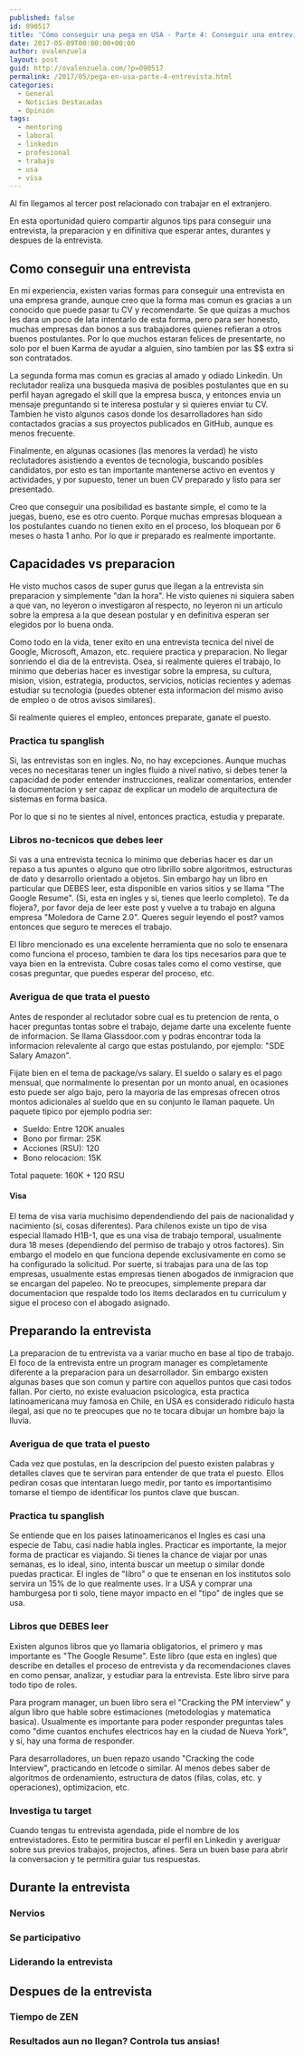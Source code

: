 ```yaml
---
published: false
id: 090517
title: 'Cómo conseguir una pega en USA - Parte 4: Conseguir una entrevista'
date: 2017-05-09T00:00:00+00:00
author: ovalenzuela
layout: post
guid: http://ovalenzuela.com/?p=090517
permalink: /2017/05/pega-en-usa-parte-4-entrevista.html
categories:
  - General
  - Noticias Destacadas
  - Opinión
tags:
  - mentoring
  - laboral
  - linkedin
  - profesional
  - trabajo
  - usa
  - visa
---
```


Al fin llegamos al tercer post relacionado con trabajar en el extranjero.

En esta oportunidad quiero compartir algunos tips para conseguir una entrevista, la preparacion y en difinitiva que esperar antes, durantes y despues de 
la entrevista.

## Como conseguir una entrevista

En mi experiencia, existen varias formas para conseguir una entrevista en una empresa grande, aunque creo que la forma mas comun es gracias a un conocido que puede pasar 
tu CV y recomendarte. Se que quizas a muchos les dara un poco de lata intentarlo de esta forma, pero para ser honesto, muchas empresas dan bonos a sus 
trabajadores quienes refieran a otros buenos postulantes. Por lo que muchos estaran felices de presentarte, no solo por el buen Karma de ayudar a alguien, 
sino tambien por las $$ extra si son contratados. 

La segunda forma mas comun es gracias al amado y odiado Linkedin. Un reclutador realiza una busqueda masiva de posibles postulantes que en su perfil 
hayan agregado el skill que la empresa busca, y entonces envia un mensaje preguntando si te interesa postular y si quieres enviar tu CV. Tambien he visto 
algunos casos donde los desarrolladores han sido contactados gracias a sus proyectos publicados en GitHub, aunque es menos frecuente.

Finalmente, en algunas ocasiones (las menores la verdad) he visto reclutadores asistiendo a eventos de tecnologia, buscando posibles candidatos, por esto 
es tan importante mantenerse activo en eventos y actividades, y por supuesto, tener un buen CV preparado y listo para ser presentado.

Creo que conseguir una posibilidad es bastante simple, el como te la juegas, bueno, ese es otro cuento. Porque muchas empresas bloquean a los postulantes cuando no tienen 
exito en el proceso, los bloquean por 6 meses o hasta 1 anho. Por lo que ir preparado es realmente importante.

## Capacidades vs preparacion

He visto muchos casos de super gurus que llegan a la entrevista sin preparacion y simplemente "dan la hora". He visto quienes ni siquiera saben a que van,
no leyeron o investigaron al respecto, no leyeron ni un articulo sobre la empresa a la que desean postular y en definitiva esperan ser elegidos por lo
buena onda.

Como todo en la vida, tener exito en una entrevista tecnica del nivel de Google, Microsoft, Amazon, etc. requiere practica y preparacion. No llegar sonriendo el 
dia de la entrevista. Osea, si realmente quieres el trabajo, lo minimo que deberias hacer es investigar sobre la empresa, su cultura, mision, vision, estrategia, 
productos, servicios, noticias recientes y ademas estudiar su tecnologia (puedes obtener esta informacion del mismo aviso de empleo o de otros avisos similares).

Si realmente quieres el empleo, entonces preparate, ganate el puesto.

### Practica tu spanglish

Si, las entrevistas son en ingles. No, no hay excepciones. Aunque muchas veces no necesitaras tener un ingles fluido a nivel nativo, si debes tener la capacidad 
de poder entender instrucciones, realizar comentarios, entender la documentacion y ser capaz de explicar un modelo de arquitectura de sistemas en forma basica.

Por lo que si no te sientes al nivel, entonces practica, estudia y preparate.

### Libros no-tecnicos que debes leer

Si vas a una entrevista tecnica lo minimo que deberias hacer es dar un repaso a tus apuntes o alguno que otro librillo sobre algoritmos, estructuras de dato y desarrollo 
orientado a objetos. Sin embargo hay un libro en particular que DEBES leer, esta disponible en varios sitios y se llama "The Google Resume". (Si, esta en ingles y si, 
tienes que leerlo completo). Te da flojera?, por favor deja de leer este post y vuelve a tu trabajo en alguna empresa "Moledora de Carne 2.0". Queres seguir 
leyendo el post? vamos entonces que seguro te mereces el trabajo.

El libro mencionado es una excelente herramienta que no solo te ensenara como funciona el proceso, tambien te dara los tips necesarios para que te vaya bien en la entrevista. 
Cubre cosas tales como el como vestirse, que cosas preguntar, que puedes esperar del proceso, etc.

### Averigua de que trata el puesto

Antes de responder al reclutador sobre cual es tu pretencion de renta, o hacer preguntas tontas sobre el trabajo, dejame darte una excelente fuente de informacion. Se llama
Glassdoor.com y podras encontrar toda la informacion relevalente al cargo que estas postulando, por ejemplo: "SDE Salary Amazon".

Fijate bien en el tema de package/vs salary. El sueldo o salary es el pago mensual, que normalmente lo presentan por un monto anual, en ocasiones esto puede ser algo bajo, 
pero la mayoria de las empresas ofrecen otros montos adicionales al sueldo que en su conjunto le llaman paquete. Un paquete tipico por ejemplo podria ser:

* Sueldo: Entre 120K anuales
* Bono por firmar: 25K
* Acciones (RSU): 120
* Bono relocacion: 15K

Total paquete: 160K + 120 RSU

#### Visa

El tema de visa varia muchisimo dependendiendo del pais de nacionalidad y nacimiento (si, cosas diferentes). Para chilenos existe un tipo de visa especial llamado H1B-1, que es una visa de trabajo temporal, usualmente dura 18 meses (dependiendo del permiso de trabajo y otros factores). Sin embargo el modelo en que funciona depende exclusivamente en como se ha configurado la solicitud. Por suerte, si trabajas para una de las top empresas, usualmente estas empresas tienen abogados de inmigracion que se encargan del papeleo.
No te preocupes, simplemente prepara dar documentacion que respalde todo los items declarados en tu curriculum y sigue el proceso con el abogado asignado.

## Preparando la entrevista

La preparacion de tu entrevista va a variar mucho en base al tipo de trabajo. El foco de la entrevista entre un program manager es completamente diferente a la preparacion para un desarrollador. Sin embargo existen algunas bases que son comun y partire con aquellos puntos que casi todos fallan.
Por cierto, no existe evaluacion psicologica, esta practica latinoamericana muy famosa en Chile, en USA es considerado ridiculo hasta ilegal, asi que no te preocupes que no te tocara dibujar un hombre bajo la lluvia.

### Averigua de que trata el puesto

Cada vez que postulas, en la descripcion del puesto existen palabras y detalles claves que te serviran para entender de que trata el puesto. Ellos pediran cosas que intentaran luego medir, por tanto es importantisimo tomarse el tiempo de identificar los puntos clave que buscan.

### Practica tu spanglish

Se entiende que en los paises latinoamericanos el Ingles es casi una especie de Tabu, casi nadie habla ingles. Practicar es importante, la mejor forma de practicar es viajando. Si tienes la chance de viajar por unas semanas, es lo ideal, sino, intenta buscar un meetup o similar donde puedas practicar. El ingles de "libro" o que te ensenan en los institutos solo servira un 15% de lo que realmente uses. Ir a USA y comprar una hamburgesa por ti solo, tiene mayor impacto en el "tipo" de ingles que se usa.

### Libros que DEBES leer

Existen algunos libros que yo llamaria obligatorios, el primero y mas importante es "The Google Resume". Este libro (que esta en ingles) que describe en detalles el proceso de entrevista y da recomendaciones claves en como pensar, analizar, y estudiar para la entrevista. Este libro sirve para todo tipo de roles.

Para program manager, un buen libro sera el "Cracking the PM interview" y algun libro que hable sobre estimaciones (metodologias y matematica basica). Usualmente es importante para poder responder preguntas tales como "dime cuantos enchufes electricos hay en la ciudad de Nueva York", y si, hay una forma de responder.

Para desarrolladores, un buen repazo usando "Cracking the code Interview", practicando en letcode o similar. Al menos debes saber de algoritmos de ordenamiento, estructura de datos (filas, colas, etc. y operaciones), optimizacion, etc.

### Investiga tu target

Cuando tengas tu entrevista agendada, pide el nombre de los entrevistadores. Esto te permitira buscar el perfil en Linkedin y averiguar sobre sus previos trabajos, projectos, afines. Sera un buen base para abrir la conversacion y te permitira guiar tus respuestas.

## Durante la entrevista
### Nervios
### Se participativo
### Liderando la entrevista

## Despues de la entrevista
### Tiempo de ZEN
### Resultados aun no llegan? Controla tus ansias!
